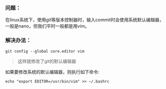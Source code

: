 ### 问题：

在linux系统下，使用git等版本控制器时，输入commit时会使用系统默认编辑器，一般是nano，但我们平时一般都是用vim。

### 解决办法：

```
git config --global core.editor vim
```

> 这样就修改了git的默认编辑器

如果要修改系统的默认编辑器，则执行如下命令:

```
echo "export EDITOR=/usr/bin/vim" >> ~/.bashrc
```